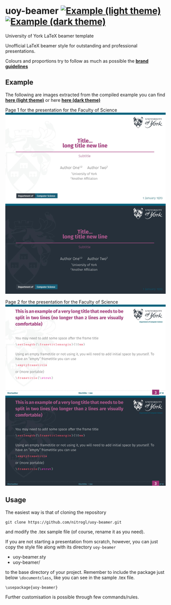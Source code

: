 # uoy-beamer [![Example (light theme)](https://img.shields.io/badge/light%20theme-pdf-green.svg)](https://github.com/nitrogl/uoy-beamer/blob/main/examples/uoy-example-light-theme.pdf) [![Example (dark theme)](https://img.shields.io/badge/dark%20theme-pdf-blue.svg)](https://github.com/nitrogl/uoy-beamer/blob/main/examples/uoy-example-dark-theme.pdf)
University of York LaTeX beamer template

Unofficial LaTeX beamer style for outstanding and professional presentations.

Colours and proportions try to follow as much as possible the [**brand guidelines**](https://www.york.ac.uk/staff/external-relations/brand/templates/)

## Example

The following are images extracted from the compiled example you can find [**here (light theme)**](https://github.com/nitrogl/uoy-beamer/blob/main/examples/uoy-example-light-theme.pdf) or here [**here (dark theme)**](https://github.com/nitrogl/uoy-beamer/blob/main/examples/uoy-example-dark-theme.pdf)

Page 1 for the presentation for the Faculty of Science
![Presentation Science (Page 1, Light theme)](https://github.com/nitrogl/uoy-beamer/blob/main/examples/uoy-example-light-theme-0.jpg)
![Presentation Science (Page 1, Dark theme)](https://github.com/nitrogl/uoy-beamer/blob/main/examples/uoy-example-dark-theme-0.jpg)

Page 2 for the presentation for the Faculty of Science
![Presentation Science (Page 5, Light theme)](https://github.com/nitrogl/uoy-beamer/blob/main/examples/uoy-example-light-theme-2.jpg)
![Presentation Science (Page 5, Dark theme)](https://github.com/nitrogl/uoy-beamer/blob/main/examples/uoy-example-dark-theme-2.jpg)

## Usage
The easiest way is that of cloning the repository

    git clone https://github.com/nitrogl/uoy-beamer.git

and modify the .tex sample file (of course, rename it as you need).

If you are not starting a presentation from scratch, however, you can just copy the style file along with its directory `uoy-beamer`

+ uoy-beamer.sty
+ uoy-beamer/

to the base directory of your project.
Remember to include the package just below `\documentclass`, like you can see in the sample .tex file.

    \usepackage{uoy-beamer}

Further customisation is possible through few commands/rules.

